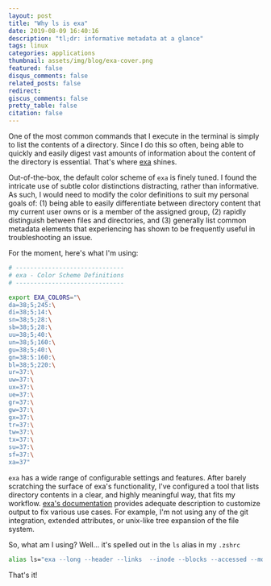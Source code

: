 ```yaml
---
layout: post
title: "Why ls is exa"
date: 2019-08-09 16:40:16
description: "tl;dr: informative metadata at a glance"
tags: linux
categories: applications
thumbnail: assets/img/blog/exa-cover.png
featured: false
disqus_comments: false
related_posts: false
redirect:
giscus_comments: false
pretty_table: false
citation: false
---
```


One of the most common commands that I execute in the terminal is simply to list the contents of a directory. Since I do this so often, being able to quickly and easily digest vast amounts of information about the content of the directory is essential. That's where [exa](https://the.exa.website/) shines.

Out-of-the-box, the default color scheme of `exa` is finely tuned. I found the intricate use of subtle color distinctions distracting, rather than informative. As such, I would need to modify the color definitions to suit my personal goals of: (1) being able to easily differentiate between directory content that my current user owns or is a member of the assigned group, (2) rapidly distinguish between files and directories, and (3) generally list common metadata elements that experiencing has shown to be frequently useful in troubleshooting an issue.

For the moment, here's what I'm using:

```bash
# ------------------------------
# exa - Color Scheme Definitions
# ------------------------------

export EXA_COLORS="\
da=38;5;245:\
di=38;5;14:\
sn=38;5;28:\
sb=38;5;28:\
uu=38;5;40:\
un=38;5;160:\
gu=38;5;40:\
gn=38:5:160:\
bl=38;5;220:\
ur=37:\
uw=37:\
ux=37:\
ue=37:\
gr=37:\
gw=37:\
gx=37:\
tr=37:\
tw=37:\
tx=37:\
su=37:\
sf=37:\
xa=37"
```

`exa` has a wide range of configurable settings and features. After barely scratching the surface of exa's functionality, I've configured a tool that lists directory contents in a clear, and highly meaningful way, that fits my workflow. [exa's documentation](https://the.exa.website/features) provides adequate description to customize output to fix various use cases. For example, I'm not using any of the git integration, extended attributes, or unix-like tree expansion of the file system.

So, what am I using? Well... it's spelled out in the `ls` alias in my `.zshrc`

```bash
alias ls="exa --long --header --links  --inode --blocks --accessed --modified --created --group --all --sort=.name  --group-directories-first"
```

That's it!
